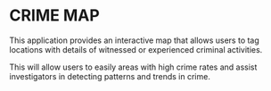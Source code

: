 CRIME MAP
===============

This application provides an interactive map that allows users to tag
locations with details of witnessed or experienced criminal activities.

This will allow users to easily areas with high crime rates and assist
investigators in detecting patterns and trends in crime.
